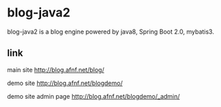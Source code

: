 # blog-java2
blog-java2 is a blog engine powered by java8, Spring Boot 2.0, mybatis3.

## link
main site
http://blog.afnf.net/blog/

demo site
http://blog.afnf.net/blogdemo/

demo site admin page 
http://blog.afnf.net/blogdemo/_admin/
